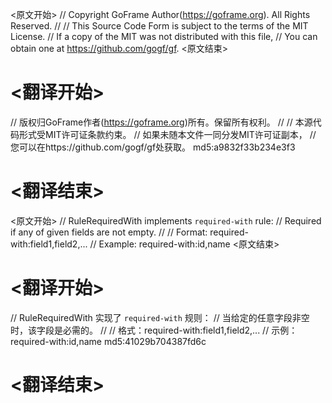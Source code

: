 
<原文开始>
// Copyright GoFrame Author(https://goframe.org). All Rights Reserved.
//
// This Source Code Form is subject to the terms of the MIT License.
// If a copy of the MIT was not distributed with this file,
// You can obtain one at https://github.com/gogf/gf.
<原文结束>

# <翻译开始>
// 版权归GoFrame作者(https://goframe.org)所有。保留所有权利。
//
// 本源代码形式受MIT许可证条款约束。
// 如果未随本文件一同分发MIT许可证副本，
// 您可以在https://github.com/gogf/gf处获取。 md5:a9832f33b234e3f3
# <翻译结束>


<原文开始>
// RuleRequiredWith implements `required-with` rule:
// Required if any of given fields are not empty.
//
// Format:  required-with:field1,field2,...
// Example: required-with:id,name
<原文结束>

# <翻译开始>
// RuleRequiredWith 实现了 `required-with` 规则：
// 当给定的任意字段非空时，该字段是必需的。
//
// 格式：required-with:field1,field2,...
// 示例：required-with:id,name md5:41029b704387fd6c
# <翻译结束>

